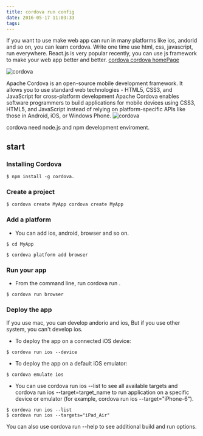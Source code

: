 ```yaml
---
title: cordova run config
date: 2016-05-17 11:03:33
tags:
---
```

If you want to use make web app can run in many platforms like ios, andorid and so on, you can learn cordova.
Write one time use html, css, javascript, run everywhere.
React.js is very popular recently, you can use js framework to make your web app better and better.
[cordova cordova homePage](https://cordova.apache.org/)

![cordova](/resource/cordova/cordova.jpg)
<!--more-->

Apache Cordova is an open-source mobile development framework. 
It allows you to use standard web technologies - HTML5, CSS3, and JavaScript for cross-platform development
Apache Cordova enables software programmers to build applications for mobile devices using CSS3, HTML5, 
and JavaScript instead of relying on platform-specific APIs like those in Android, iOS, or Windows Phone.
![cordova](/resource/cordova/1.png)

cordova need node.js and npm development enviroment. 
## start
### Installing Cordova
```
$ npm install -g cordova.
```

### Create a project
```
$ cordova create MyApp cordova create MyApp
```

### Add a platform
* You can add ios, android, browser and so on.
```
$ cd MyApp

$ cordova platform add browser
```
### Run your app
* From the command line, run cordova run <platform name>.
```
$ cordova run browser
```

### Deploy the app
If you use mac, you can develop andorio and ios, But if you use other system, you can't develop ios.
* To deploy the app on a connected iOS device:
```
$ cordova run ios --device
```
* To deploy the app on a default iOS emulator:
```
$ cordova emulate ios
```
* You can use cordova run ios --list to see all available targets and cordova run ios --target=target_name to run application on a specific device or emulator (for example, cordova run ios --target="iPhone-6").
```
$ cordova run ios --list
$ cordova run ios --targets="iPad_Air"
```
You can also use cordova run --help to see additional build and run options.
